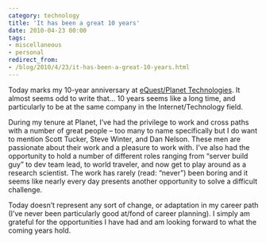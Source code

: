 ```yaml
---
category: technology
title: 'It has been a great 10 years'
date: 2010-04-23 00:00
tags:
- miscellaneous
- personal
redirect_from:
- /blog/2010/4/23/it-has-been-a-great-10-years.html
---
```

Today marks my 10-year anniversary at [eQuest/Planet Technologies](http://go-planet.com/). It almost seems odd to write that… 10 years seems like a long time, and particularly to be at the same company in the Internet/Technology field.

During my tenure at Planet, I’ve had the privilege to work and cross paths with a number of great people – too many to name specifically but I do want to mention Scott Tucker, Steve Winter, and Dan Nelson. These men are passionate about their work and a pleasure to work with. I’ve also had the opportunity to hold a number of different roles ranging from “server build guy” to dev team lead, to world traveler, and now get to play around as a research scientist. The work has rarely (read: “never”) been boring and it seems like nearly every day presents another opportunity to solve a difficult challenge.

Today doesn’t represent any sort of change, or adaptation in my career path (I’ve never been particularly good at/fond of career planning). I simply am grateful for the opportunities I have had and am looking forward to what the coming years hold.
